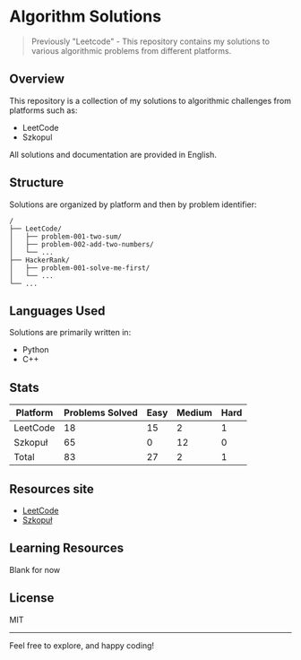 # Algorithm Solutions

> Previously "Leetcode" - This repository contains my solutions to various algorithmic problems from different platforms.

## Overview

This repository is a collection of my solutions to algorithmic challenges from platforms such as:
- LeetCode 
- Szkopul

All solutions and documentation are provided in English.

## Structure

Solutions are organized by platform and then by problem identifier:

```
/
├── LeetCode/
│   ├── problem-001-two-sum/
│   ├── problem-002-add-two-numbers/
│   └── ...
├── HackerRank/
│   ├── problem-001-solve-me-first/
│   └── ...
└── ...
```

## Languages Used

Solutions are primarily written in:
- Python
- C++

## Stats

| Platform | Problems Solved | Easy | Medium | Hard |
|----------|-----------------|------|--------|------|
| LeetCode | 18               | 15    | 2      | 1    |
| Szkopuł | 65             | 0    | 12      | 0    |
| Total    | 83               | 27    | 2      | 1    |


## Resources site

- [LeetCode](https://leetcode.com/)
- [Szkopuł](https://szkopul.edu.pl/)

## Learning Resources

Blank for now

## License

MIT

---
Feel free to explore, and happy coding!
